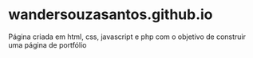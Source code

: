 # wandersouzasantos.github.io

Página criada em html, css, javascript e php com o objetivo de construir uma página de portfólio
